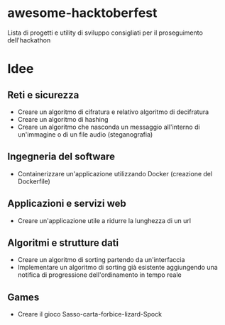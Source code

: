 # awesome-hacktoberfest
Lista di progetti e utility di sviluppo consigliati per il proseguimento dell'hackathon 

# Idee

## Reti e sicurezza
* Creare un algoritmo di cifratura e relativo algoritmo di decifratura
* Creare un algoritmo di hashing
* Creare un algoritmo che nasconda un messaggio all'interno di un'immagine o di un file audio (steganografia)

## Ingegneria del software
* Containerizzare un'applicazione utilizzando Docker (creazione del Dockerfile)

## Applicazioni e servizi web
* Creare un'applicazione utile a ridurre la lunghezza di un url

## Algoritmi e strutture dati
* Creare un algoritmo di sorting partendo da un'interfaccia
* Implementare un algoritmo di sorting già esistente aggiungendo una notifica di progressione dell'ordinamento in tempo reale

## Games
* Creare il gioco Sasso-carta-forbice-lizard-Spock
